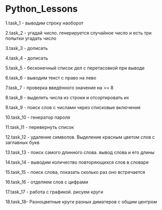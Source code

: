 # Python_Lessons
1.task_1 - выводим строку наоборот

2.task_2 - угадай число. генерируется случайное чиcло и есть три попытки угадать число

3.task_3 - дописать

4.task_4 - дописать

5.task_5 - бесконечный список дел с перетасовкой при выводе

6.task_6 - выводим текст с право на лево

7.task_7 - проверка введённого значение на >= 8

8.task_8 - выделить числа из строки и отсортировать их

9.task_9 - поиск слов с числами через списковые включения

10.task_10 - генератор пароля

11.task_11 - перевернуть список

12.task_12 - удаление символов. Выделение красным цветом слов с заглавных букв

13.task_13 - поиск самого длинного слова. вывод слова и его длины

14.task_14 - выводим количество повторяющихся слов в словаре

15.task_15 - поиск слова, показать сколько раз оно встречается

16.task_16 - отделяем слов с цифрами

17.task_17 - работа с графикой. рисуем круги

18.task_18- Разноцветные круги разных диматеров с общим центром

